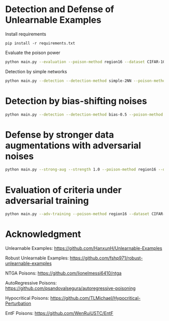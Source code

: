 # Detection and Defense of Unlearnable Examples

Install requirements
```shell
pip install -r requirements.txt
```

Evaluate the poison power

```bash
python main.py --evaluation --poison-method region16 --dataset CIFAR-10
```

Detection by simple networks

```bash
python main.py --detection --detection-method simple-2NN --poison-method region16 --dataset CIFAR-10
```

# Detection by bias-shifting noises

```bash
python main.py --detection --detection-method bias-0.5 --poison-method region16 --dataset CIFAR-10
```

# Defense by stronger data augmentations with adversarial noises

```bash
python main.py --strong-aug --strength 1.0 --poison-method region16 --dataset CIFAR-10
```

# Evaluation of criteria under adversarial training

```bash
python main.py --adv-training --poison-method region16 --dataset CIFAR-10
```

# Acknowledgment
Unlearnable Examples:
https://github.com/HanxunH/Unlearnable-Examples

Robust Unlearnable Examples:
https://github.com/fshp971/robust-unlearnable-examples

NTGA Poisons:
https://github.com/lionelmessi6410/ntga

AutoRegressive Poisons:
https://github.com/psandovalsegura/autoregressive-poisoning

Hypocritical Poisons:
https://github.com/TLMichael/Hypocritical-Perturbation

EntF Poisons:
https://github.com/WenRuiUSTC/EntF
